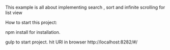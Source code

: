 This example is all about implementing search , sort and infinite scrolling for list view

How to start this project:

npm install for installation.

gulp to start project.
hit URl in browser
http://localhost:8282/#/

